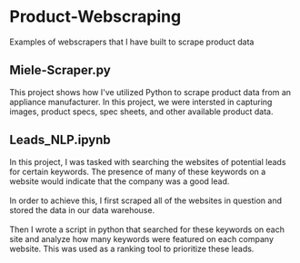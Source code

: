 # Product-Webscraping
Examples of webscrapers that I have built to scrape product data
<br>
## Miele-Scraper.py
This project shows how I've utilized Python to scrape product data from an appliance manufacturer. In this project, we were intersted in capturing images, product specs, spec sheets, and other available product data.

## Leads_NLP.ipynb
In this project, I was tasked with searching the websites of potential leads for certain keywords. The presence of many of these keywords on a website would indicate that the company was a good lead.<br><br>
In order to achieve this, I first scraped all of the websites in question and stored the data in our data warehouse.<br><br>
Then I wrote a script in python that searched for these keywords on each site and analyze how many keywords were featured on each company website. This was used as a ranking tool to prioritize these leads.
